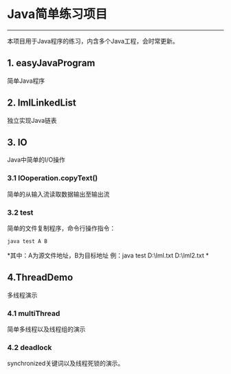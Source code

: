 # Java简单练习项目
---
本项目用于Java程序的练习，内含多个Java工程，会时常更新。

## 1. easyJavaProgram
简单Java程序

## 2. lmlLinkedList
独立实现Java链表

## 3. IO
Java中简单的I/O操作
### 3.1 IOoperation.copyText()
简单的从输入流读取数据输出至输出流
### 3.2 test
简单的文件复制程序，命令行操作指令：
```cmd
java test A B
```
*其中：A为源文件地址，B为目标地址
例：java test D:\lml.txt D:\lml2.txt
*

## 4.ThreadDemo
多线程演示
### 4.1 multiThread
简单多线程以及线程组的演示
### 4.2 deadlock
synchronized关键词以及线程死锁的演示。
